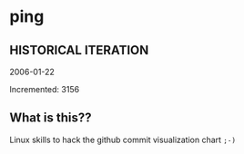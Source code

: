 # ping

## HISTORICAL ITERATION
2006-01-22

Incremented: 3156

## What is this?? 
Linux skills to hack the github commit visualization chart `;-)`

